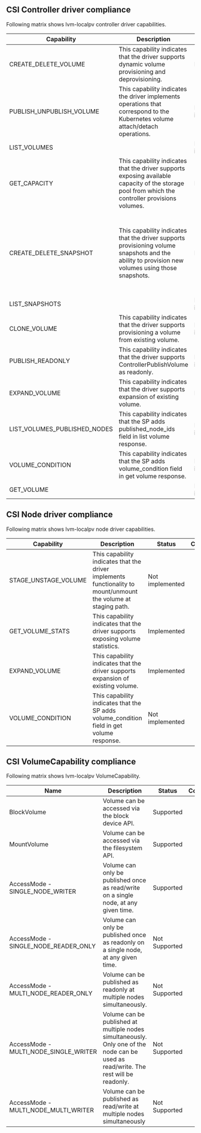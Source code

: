 ## CSI Controller driver compliance

Following matrix shows lvm-localpv controller driver capabilities.

| Capability | Description | Status | Comment |
| -------------------------------- | -------------- | ------------ | ------------ |
| CREATE_DELETE_VOLUME | This capability indicates that the driver supports dynamic volume provisioning and deprovisioning. | Implemented |  |
| PUBLISH_UNPUBLISH_VOLUME | This capability indicates the driver implements operations that correspond to the Kubernetes volume attach/detach operations. | Not implemented |  |
| LIST_VOLUMES |  | Not implemented |  |
| GET_CAPACITY | This capability indicates that the driver supports exposing available capacity of the storage pool from which the controller provisions volumes. | Implemented |  |
| CREATE_DELETE_SNAPSHOT | This capability indicates that the driver supports provisioning volume snapshots and the ability to provision new volumes using those snapshots. | Implemented | Creation and deletion of volume snapshot is implemented but creating a volume using snapshot is not supported. |
| LIST_SNAPSHOTS |  | Not implemented |  |
| CLONE_VOLUME | This capability indicates that the driver supports provisioning a volume from existing volume. | Not implemented |  |
| PUBLISH_READONLY |  This capability indicates that the driver supports ControllerPublishVolume as readonly. | Not implemented |  |
| EXPAND_VOLUME | This capability indicates that the driver supports expansion of  existing volume. | Implemented |  |
| LIST_VOLUMES_PUBLISHED_NODES | This capability indicates that the SP adds published_node_ids field in list volume response. | Not implemented |  |
| VOLUME_CONDITION | This capability indicates that the SP adds volume_condition field in get volume response. | Not implemented |  |
| GET_VOLUME |  | Not implemented |  |



## CSI Node driver compliance

Following matrix shows lvm-localpv node driver capabilities.

| Capability | Description | Status | Comment |
| -------------------------------- | -------------- | ------------ | ------------ |
| STAGE_UNSTAGE_VOLUME | This capability indicates that the driver implements functionality to mount/unmount the volume at staging path. | Not implemented |  |
| GET_VOLUME_STATS |  This capability indicates that the driver supports exposing volume statistics. | Implemented |  |
| EXPAND_VOLUME | This capability indicates that the driver supports expansion of  existing volume. | Implemented |  |
| VOLUME_CONDITION | This capability indicates that the SP adds volume_condition field in get volume response. | Not implemented |  |



## CSI VolumeCapability compliance

Following matrix shows lvm-localpv VolumeCapability.

| Name | Description | Status | Comment |
| -------------------------------- | -------------- | ------------ | ------------ |
| BlockVolume | Volume can be accessed via the block device API. | Supported |  | 
| MountVolume | Volume can be accessed via the filesystem API. | Supported |  |
| AccessMode - SINGLE_NODE_WRITER | Volume can only be published once as read/write on a single node, at any given time. | Supported |  |
| AccessMode - SINGLE_NODE_READER_ONLY | Volume can only be published once as readonly on a single node, at any given time. | Not Supported |  |
| AccessMode - MULTI_NODE_READER_ONLY | Volume can be published as readonly at multiple nodes simultaneously. | Not Supported |  |
| AccessMode - MULTI_NODE_SINGLE_WRITER | Volume can be published at multiple nodes simultaneously. Only one of the node can be used as read/write. The rest will be readonly. | Not Supported |  |
| AccessMode - MULTI_NODE_MULTI_WRITER | Volume can be published as read/write at multiple nodes simultaneously | Not Supported |  |
